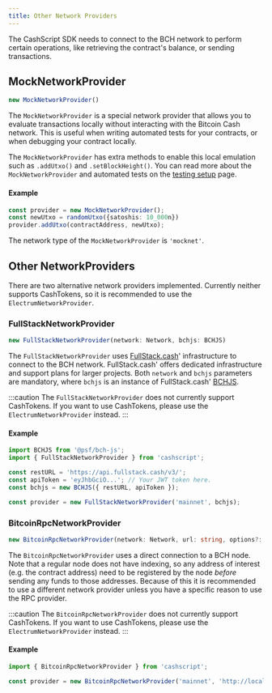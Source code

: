 ```yaml
---
title: Other Network Providers
---
```


The CashScript SDK needs to connect to the BCH network to perform certain operations, like retrieving the contract's balance, or sending transactions.

## MockNetworkProvider
```ts
new MockNetworkProvider()
```

The `MockNetworkProvider` is a special network provider that allows you to evaluate transactions locally without interacting with the Bitcoin Cash network. This is useful when writing automated tests for your contracts, or when debugging your contract locally. 

The `MockNetworkProvider` has extra methods to enable this local emulation such as `.addUtxo()` and `.setBlockHeight()`.
You can read more about the `MockNetworkProvider` and automated tests on the [testing setup](/docs/sdk/testing-setup) page.

#### Example
```ts
const provider = new MockNetworkProvider();
const newUtxo = randomUtxo({satoshis: 10_000n})
provider.addUtxo(contractAddress, newUtxo);
```

The network type of the `MockNetworkProvider` is `'mocknet'`.

## Other NetworkProviders

There are two alternative network providers implemented. Currently neither supports CashTokens, so it is recommended to use the `ElectrumNetworkProvider`.

### FullStackNetworkProvider

```ts
new FullStackNetworkProvider(network: Network, bchjs: BCHJS)
```

The `FullStackNetworkProvider` uses [FullStack.cash][fullstack]' infrastructure to connect to the BCH network. FullStack.cash' offers dedicated infrastructure and support plans for larger projects. Both `network` and `bchjs` parameters are mandatory, where `bchjs` is an instance of FullStack.cash' [BCHJS][bchjs].

:::caution
The `FullStackNetworkProvider` does not currently support CashTokens. If you want to use CashTokens, please use the `ElectrumNetworkProvider` instead.
:::

#### Example

```js
import BCHJS from '@psf/bch-js';
import { FullStackNetworkProvider } from 'cashscript';

const restURL = 'https://api.fullstack.cash/v3/';
const apiToken = 'eyJhbGciO...'; // Your JWT token here.
const bchjs = new BCHJS({ restURL, apiToken });

const provider = new FullStackNetworkProvider('mainnet', bchjs);
```

### BitcoinRpcNetworkProvider

```ts
new BitcoinRpcNetworkProvider(network: Network, url: string, options?: any)
```

The `BitcoinRpcNetworkProvider` uses a direct connection to a BCH node. Note that a regular node does not have indexing, so any address of interest (e.g. the contract address) need to be registered by the node *before* sending any funds to those addresses. Because of this it is recommended to use a different network provider unless you have a specific reason to use the RPC provider.

:::caution
The `BitcoinRpcNetworkProvider` does not currently support CashTokens. If you want to use CashTokens, please use the `ElectrumNetworkProvider` instead.
:::

#### Example
```js
import { BitcoinRpcNetworkProvider } from 'cashscript';

const provider = new BitcoinRpcNetworkProvider('mainnet', 'http://localhost:8332');
```

[fullstack]: https://fullstack.cash/
[bchjs]: https://bchjs.fullstack.cash/
